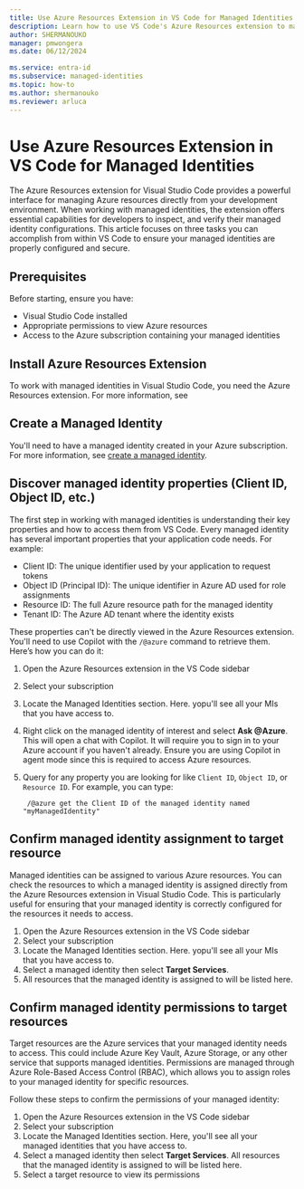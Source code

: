 ```yaml
---
title: Use Azure Resources Extension in VS Code for Managed Identities
description: Learn how to use VS Code's Azure Resources extension to manage and configure Azure managed identities directly from your development environment.
author: SHERMANOUKO
manager: pmwongera
ms.date: 06/12/2024

ms.service: entra-id
ms.subservice: managed-identities
ms.topic: how-to
ms.author: shermanouko
ms.reviewer: arluca
---
```


# Use Azure Resources Extension in VS Code for Managed Identities

The Azure Resources extension for Visual Studio Code provides a powerful interface for managing Azure resources directly from your development environment. When working with managed identities, the extension offers essential capabilities for developers to inspect, and verify their managed identity configurations. This article focuses on three tasks you can accomplish from within VS Code to ensure your managed identities are properly configured and secure.

## Prerequisites

Before starting, ensure you have:

- Visual Studio Code installed
- Appropriate permissions to view Azure resources
- Access to the Azure subscription containing your managed identities

## Install Azure Resources Extension

To work with managed identities in Visual Studio Code, you need the Azure Resources extension. For more information, see []()

## Create a Managed Identity

You'll need to have a managed identity created in your Azure subscription. For more information, see [create a managed identity]().

## Discover managed identity properties (Client ID, Object ID, etc.)

The first step in working with managed identities is understanding their key properties and how to access them from VS Code. Every managed identity has several important properties that your application code needs. For example:

- Client ID: The unique identifier used by your application to request tokens
- Object ID (Principal ID): The unique identifier in Azure AD used for role assignments
- Resource ID: The full Azure resource path for the managed identity
- Tenant ID: The Azure AD tenant where the identity exists

These properties can't be directly viewed in the Azure Resources extension. You'll need to use Copilot with the `/@azure` command to retrieve them. Here’s how you can do it:

1. Open the Azure Resources extension in the VS Code sidebar
1. Select your subscription
1. Locate the Managed Identities section. Here. yopu'll see all your MIs that you have access to.
1. Right click on the managed identity of interest and select **Ask @Azure**. This will open a chat with Copilot. It will require you to sign in to your Azure account if you haven't already. Ensure you are using Copilot in agent mode since this is required to access Azure resources.
1. Query for any property you are looking for like `Client ID`, `Object ID`, or `Resource ID`. For example, you can type:

   ```
    /@azure get the Client ID of the managed identity named "myManagedIdentity"
   ```

## Confirm managed identity assignment to target resource

Managed identities can be assigned to various Azure resources. You can check the resources to which a managed identity is assigned directly from the Azure Resources extension in Visual Studio Code. This is particularly useful for ensuring that your managed identity is correctly configured for the resources it needs to access.

1. Open the Azure Resources extension in the VS Code sidebar
1. Select your subscription
1. Locate the Managed Identities section. Here. yopu'll see all your MIs that you have access to.
1. Select a managed identity then select **Target Services**.
1. All resources that the managed identity is assigned to will be listed here.

## Confirm managed identity permissions to target resources

Target resources are the Azure services that your managed identity needs to access. This could include Azure Key Vault, Azure Storage, or any other service that supports managed identities. Permissions are managed through Azure Role-Based Access Control (RBAC), which allows you to assign roles to your managed identity for specific resources.

Follow these steps to confirm the permissions of your managed identity:

1. Open the Azure Resources extension in the VS Code sidebar
1. Select your subscription
1. Locate the Managed Identities section. Here, you'll see all your managed identities that you have access to.
1. Select a managed identity then select **Target Services**. All resources that the managed identity is assigned to will be listed here.
1. Select a target resource to view its permissions
